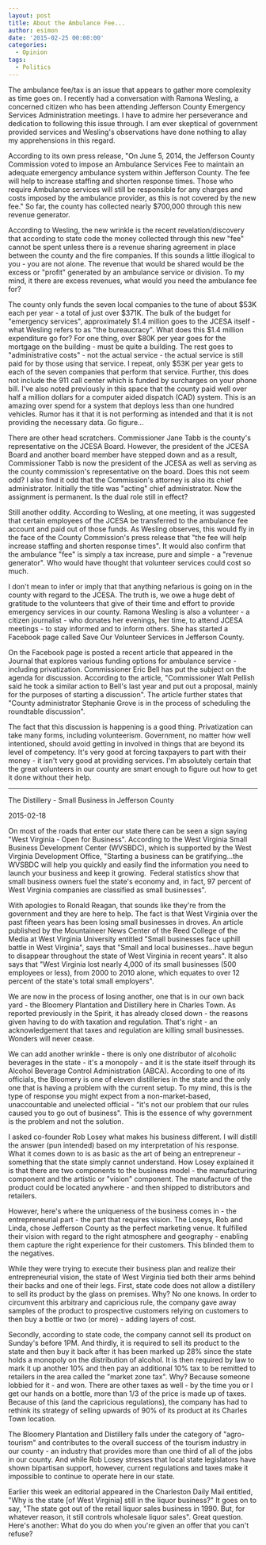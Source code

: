 ```yaml
---
layout: post
title: About the Ambulance Fee...
author: esimon
date: '2015-02-25 00:00:00'
categories:
  - Opinion
tags:
  - Politics
---
```

The ambulance fee/tax is an issue that appears to gather more complexity as time goes on. I recently had a conversation with Ramona Wesling, a concerned citizen who has been attending Jefferson County Emergency Services Administration meetings. I have to admire her perseverance and dedication to following this issue through. I am ever skeptical of government provided services and Wesling's observations have done nothing to allay my apprehensions in this regard. 

According to its own press release, "On June 5, 2014, the Jefferson County Commission voted to impose an Ambulance Services Fee to maintain an adequate emergency ambulance system within Jefferson County. The fee will help to increase staffing and shorten response times. Those who require Ambulance services will still be responsible for any charges and costs imposed by the ambulance provider, as this is not covered by the new fee." So far, the county has collected nearly $700,000 through this new revenue generator. 

According to Wesling, the new wrinkle is the recent revelation/discovery that according to state code the money collected through this new "fee" cannot be spent unless there is a revenue sharing agreement in place between the county and the fire companies. If this sounds a little illogical to you - you are not alone. The revenue that would be shared would be the excess or "profit" generated by an ambulance service or division. To my mind, it there are excess revenues, what would you need the ambulance fee for?

The county only funds the seven local companies to the tune of about $53K each per year - a total of just over $371K. The bulk of the budget for "emergency services", approximately $1.4 million goes to the JCESA itself - what Wesling refers to as "the bureaucracy". What does this $1.4 million expenditure go for? For one thing, over $80K per year goes for the mortgage on the building - must be quite a building. The rest goes to "administrative costs" - not the actual service - the actual service is still paid for by those using that service. I repeat, only $53K per year gets to each of the seven companies that perform that service. Further, this does not include the 911 call center which is funded by surcharges on your phone bill. I've also noted previously in this space that the county paid well over half a million dollars for a computer aided dispatch (CAD) system. This is an amazing over spend for a system that deploys less than one hundred vehicles. Rumor has it that it is not performing as intended and that it is not providing the necessary data. Go figure…

There are other head scratchers. Commissioner Jane Tabb is the county's representative on the JCESA Board. However, the president of the JCESA Board and another board member have stepped down and as a result, Commissioner Tabb is now the president of the JCESA as well as serving as the county commission's representative on the board. Does this not seem odd? I also find it odd that the Commission's attorney is also its chief administrator. Initially the title was "acting" chief administrator. Now the assignment is permanent. Is the dual role still in effect? 

Still another oddity. According to Wesling, at one meeting, it was suggested that certain employees of the JCESA be transferred to the ambulance fee account and paid out of those funds. As Wesling observes, this would fly in the face of the County Commission's press release that "the fee will help increase staffing and shorten response times". It would also confirm that the ambulance "fee" is simply a tax increase, pure and simple - a "revenue generator". Who would have thought that volunteer services could cost so much. 

I don't mean to infer or imply that that anything nefarious is going on in the county with regard to the JCESA. The truth is, we owe a huge debt of gratitude to the volunteers that give of their time and effort to provide emergency services in our county. Ramona Wesling is also a volunteer - a citizen journalist - who donates her evenings, her time, to attend JCESA meetings - to stay informed and to inform others. She has started a Facebook page called Save Our Volunteer Services in Jefferson County. 

On the Facebook page is posted a recent article that appeared in the Journal that explores various funding options for ambulance service - including privatization. Commissioner Eric Bell has put the subject on the agenda for discussion. According to the article, "Commissioner Walt Pellish said he took a similar action to Bell's last year and put out a proposal, mainly for the purposes of starting a discussion". The article further states that "County administrator Stephanie Grove is in the process of scheduling the roundtable discussion".

The fact that this discussion is happening is a good thing. Privatization can take many forms, including volunteerism. Government, no matter how well intentioned, should avoid getting in involved in things that are beyond its level of competency. It's very good at forcing taxpayers to part with their money - it isn't very good at providing services. I'm absolutely certain that the great volunteers in our county are smart enough to figure out how to get it done without their help. 

--- 

The Distillery - Small Business in Jefferson County

2015-02-18

On most of the roads that enter our state there can be seen a sign saying "West Virginia - Open for Business". According to the West Virginia Small Business Development Center (WVSBDC), which is supported by the West Virginia Development Office, "Starting a business can be gratifying…the WVSBDC will help you quickly and easily find the information you need to launch your business and keep it growing.  Federal statistics show that small business owners fuel the state's economy and, in fact, 97 percent of West Virginia companies are classified as small businesses". 

With apologies to Ronald Reagan, that sounds like they're from the government and they are here to help. The fact is that West Virginia over the past fifteen years has been losing small businesses in droves. An article published by the Mountaineer News Center of the Reed College of the Media at West Virginia University entitled "Small businesses face uphill battle in West Virginia", says that "Small and local businesses…have begun to disappear throughout the state of West Virginia in recent years". It also says that "West Virginia lost nearly 4,000 of its small businesses (500 employees or less), from 2000 to 2010 alone, which equates to over 12 percent of the state's total small employers".

We are now in the process of losing another, one that is in our own back yard - the Bloomery Plantation and Distillery here in Charles Town. As reported previously in the Spirit, it has already closed down - the reasons given having to do with taxation and regulation. That's right - an acknowledgement that taxes and regulation are killing small businesses. Wonders will never cease. 

We can add another wrinkle - there is only one distributor of alcoholic beverages in the state - it's a monopoly - and it is the state itself through its Alcohol Beverage Control Administration (ABCA). According to one of its officials, the Bloomery is one of eleven distilleries in the state and the only one that is having a problem with the current setup. To my mind, this is the type of response you might expect from a non-market-based, unaccountable and unelected official - "it's not our problem that our rules caused you to go out of business". This is the essence of why government is the problem and not the solution. 

I asked co-founder Rob Losey what makes his business different. I will distill the answer (pun intended) based on my interpretation of his response. What it comes down to is as basic as the art of being an entrepreneur - something that the state simply cannot understand. How Losey explained it is that there are two components to the business model - the manufacturing component and the artistic or "vision" component. The manufacture of the product could be located anywhere - and then shipped to distributors and retailers. 

However, here's where the uniqueness of the business comes in - the entrepreneurial part - the part that requires vision. The Loseys, Rob and Linda, chose Jefferson County as the perfect marketing venue. It fulfilled their vision with regard to the right atmosphere and geography - enabling them capture the right experience for their customers. This blinded them to the negatives. 

While they were trying to execute their business plan and realize their entrepreneurial vision, the state of West Virginia tied both their arms behind their backs and one of their legs. First, state code does not allow a distillery to sell its product by the glass on premises. Why? No one knows. In order to circumvent this arbitrary and capricious rule, the company gave away samples of the product to prospective customers relying on customers to then buy a bottle or two (or more) - adding layers of cost. 

Secondly, according to state code, the company cannot sell its product on Sunday's before 1PM. And thirdly, it is required to sell its product to the state and then buy it back after it has been marked up 28% since the state holds a monopoly on the distribution of alcohol. It is then required by law to mark it up another 10% and then pay an additional 10% tax to be remitted to retailers in the area called the "market zone tax". Why? Because someone lobbied for it - and won. There are other taxes as well - by the time you or I get our hands on a bottle, more than 1/3 of the price is made up of taxes. Because of this (and the capricious regulations), the company has had to rethink its strategy of selling upwards of 90% of its product at its Charles Town location. 

The Bloomery Plantation and Distillery falls under the category of "agro-tourism" and contributes to the overall success of the tourism industry in our county - an industry that provides more than one third of all of the jobs in our county. And while Rob Losey stresses that local state legislators have shown bipartisan support, however, current regulations and taxes make it impossible to continue to operate here in our state. 

Earlier this week an editorial appeared in the Charleston Daily Mail entitled, "Why is the state [of West Virginia] still in the liquor business?" It goes on to say, "The state got out of the retail liquor sales business in 1990. But, for whatever reason, it still controls wholesale liquor sales". Great question. Here's another: What do you do when you're given an offer that you can't refuse? 

